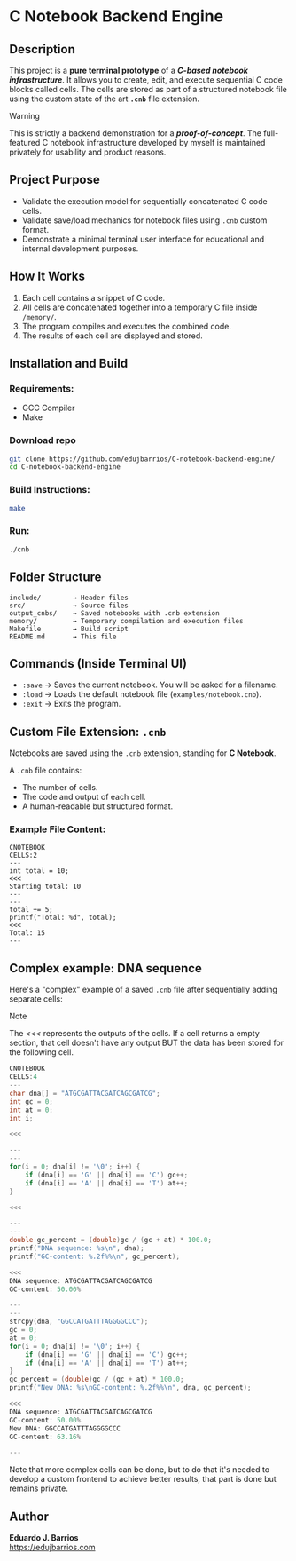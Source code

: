 # C Notebook Backend Engine

## Description

This project is a **pure terminal prototype** of a *****C-based notebook infrastructure*****. It allows you to create, edit, and execute sequential C code blocks called cells. The cells are stored as part of a structured notebook file using the custom state of the art **`.cnb`** file extension.

> [!WARNING]
> This is strictly a backend demonstration for a *****proof-of-concept*****. The full-featured C notebook infrastructure developed by myself is maintained privately for usability and product reasons.

## Project Purpose

- Validate the execution model for sequentially concatenated C code cells.
- Validate save/load mechanics for notebook files using `.cnb` custom format.
- Demonstrate a minimal terminal user interface for educational and internal development purposes.

## How It Works

1. Each cell contains a snippet of C code.
2. All cells are concatenated together into a temporary C file inside `/memory/`.
3. The program compiles and executes the combined code.
4. The results of each cell are displayed and stored.

## Installation and Build

### Requirements:
- GCC Compiler
- Make

### Download repo

```bash
git clone https://github.com/edujbarrios/C-notebook-backend-engine/
cd C-notebook-backend-engine
```


### Build Instructions:

```bash
make
```

### Run:

```bash
./cnb
```

## Folder Structure

```
include/        → Header files
src/            → Source files
output_cnbs/    → Saved notebooks with .cnb extension
memory/         → Temporary compilation and execution files
Makefile        → Build script
README.md       → This file
```

## Commands (Inside Terminal UI)

- `:save` → Saves the current notebook. You will be asked for a filename.
- `:load` → Loads the default notebook file (`examples/notebook.cnb`).
- `:exit` → Exits the program.

## Custom File Extension: `.cnb`

Notebooks are saved using the `.cnb` extension, standing for **C Notebook**.

A `.cnb` file contains:
- The number of cells.
- The code and output of each cell.
- A human-readable but structured format.

### Example File Content:

```
CNOTEBOOK
CELLS:2
---
int total = 10;
<<<
Starting total: 10
---
---
total += 5;
printf("Total: %d", total);
<<<
Total: 15
---
```

## Complex example: DNA sequence

Here's a "complex" example of a saved `.cnb` file after sequentially adding separate cells:

> [!NOTE]
> The *<<<* represents the outputs of the cells. If a cell returns a empty section, that cell doesn't have any output BUT the data has been stored for the following cell.
````c
CNOTEBOOK
CELLS:4
---
char dna[] = "ATGCGATTACGATCAGCGATCG";
int gc = 0;
int at = 0;
int i;

<<<

---
---
for(i = 0; dna[i] != '\0'; i++) {
    if (dna[i] == 'G' || dna[i] == 'C') gc++;
    if (dna[i] == 'A' || dna[i] == 'T') at++;
}

<<<

---
---
double gc_percent = (double)gc / (gc + at) * 100.0;
printf("DNA sequence: %s\n", dna);
printf("GC-content: %.2f%%\n", gc_percent);

<<<
DNA sequence: ATGCGATTACGATCAGCGATCG
GC-content: 50.00%

---
---
strcpy(dna, "GGCCATGATTTAGGGGCCC");
gc = 0;
at = 0;
for(i = 0; dna[i] != '\0'; i++) {
    if (dna[i] == 'G' || dna[i] == 'C') gc++;
    if (dna[i] == 'A' || dna[i] == 'T') at++;
}
gc_percent = (double)gc / (gc + at) * 100.0;
printf("New DNA: %s\nGC-content: %.2f%%\n", dna, gc_percent);

<<<
DNA sequence: ATGCGATTACGATCAGCGATCG
GC-content: 50.00%
New DNA: GGCCATGATTTAGGGGCCC
GC-content: 63.16%

---
````

Note that more complex cells can be done, but to do that it's needed to develop a custom frontend to achieve better results, that part is done but remains private.

## Author

**Eduardo J. Barrios**  
https://edujbarrios.com
